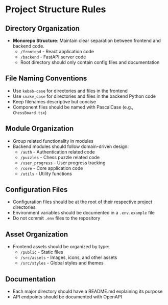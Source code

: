# Project Structure Rules

## Directory Organization

- **Monorepo Structure**: Maintain clear separation between frontend and backend code.
  - `/frontend` - React application code
  - `/backend` - FastAPI server code
  - Root directory should only contain config files and documentation

## File Naming Conventions

- Use `kebab-case` for directories and files in the frontend
- Use `snake_case` for directories and files in the backend Python code
- Keep filenames descriptive but concise
- Component files should be named with PascalCase (e.g., `ChessBoard.tsx`)

## Module Organization

- Group related functionality in modules
- Backend modules should follow domain-driven design:
  - `/auth` - Authentication related code
  - `/puzzles` - Chess puzzle related code
  - `/user_progress` - User progress tracking
  - `/core` - Core application code
  - `/utils` - Utility functions

## Configuration Files

- Configuration files should be at the root of their respective project directories
- Environment variables should be documented in a `.env.example` file
- Do not commit `.env` files to the repository

## Asset Organization

- Frontend assets should be organized by type:
  - `/public` - Static files
  - `/src/assets` - Images, icons, and other assets
  - `/src/styles` - Global styles and themes

## Documentation

- Each major directory should have a README.md explaining its purpose
- API endpoints should be documented with OpenAPI 